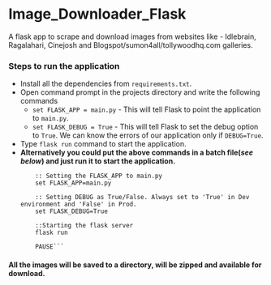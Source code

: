 # Image_Downloader_Flask

A flask app to scrape and download images from websites like - Idlebrain, Ragalahari, Cinejosh and Blogspot/sumon4all/tollywoodhq.com galleries.

### Steps to run the application
  - Install all the dependencies from ```requirements.txt```.
  - Open command prompt in the projects directory and write the following commands
    - ```set FLASK_APP = main.py``` - This will tell Flask to point the application to ```main.py```.
    - ```set FLASK_DEBUG = True``` - This will tell Flask to set the debug option to ```True```. We can know the errors of our application only if ```DEBUG=True```.
  - Type ```flask run``` command to start the application.
  - **Alternatively you could put the above commands in a batch file(_see below_) and just run it to start the application.**
    ```ECHO OFF
        :: Setting the FLASK_APP to main.py
        set FLASK_APP=main.py
        
        :: Setting DEBUG as True/False. Always set to 'True' in Dev environment and 'False' in Prod.
        set FLASK_DEBUG=True
        
        ::Starting the flask server
        flask run
        
        PAUSE```

#### All the images will be saved to a directory, will be zipped and available for download.
